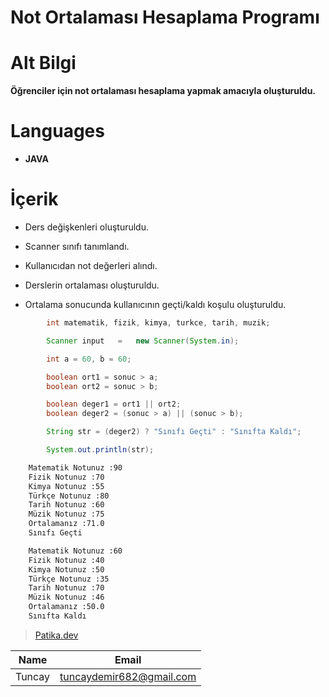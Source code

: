 # **Not Ortalaması Hesaplama Programı**


# Alt Bilgi
**Öğrenciler için not ortalaması hesaplama yapmak amacıyla oluşturuldu.**

# Languages

* **JAVA**

# İçerik

* Ders değişkenleri oluşturuldu.

* Scanner sınıfı tanımlandı.

* Kullanıcıdan not değerleri alındı.

* Derslerin ortalaması oluşturuldu.

* Ortalama sonucunda kullanıcının geçti/kaldı koşulu oluşturuldu.

```Java
        int matematik, fizik, kimya, turkce, tarih, muzik;

        Scanner input   =   new Scanner(System.in);
```

```Java
        int a = 60, b = 60;

        boolean ort1 = sonuc > a;
        boolean ort2 = sonuc > b;

        boolean deger1 = ort1 || ort2;
        boolean deger2 = (sonuc > a) || (sonuc > b);

        String str = (deger2) ? "Sınıfı Geçti" : "Sınıfta Kaldı";

        System.out.println(str);
```


```bash
    Matematik Notunuz :90
    Fizik Notunuz :70
    Kimya Notunuz :55
    Türkçe Notunuz :80
    Tarih Notunuz :60
    Müzik Notunuz :75
    Ortalamanız :71.0
    Sınıfı Geçti
```

```bash
    Matematik Notunuz :60
    Fizik Notunuz :40
    Kimya Notunuz :50
    Türkçe Notunuz :35
    Tarih Notunuz :70
    Müzik Notunuz :46
    Ortalamanız :50.0
    Sınıfta Kaldı
```


>[Patika.dev](https://app.patika.dev/fogomurphy)


| Name |  Email |
| ---- |  ----- |
| Tuncay | tuncaydemir682@gmail.com |
